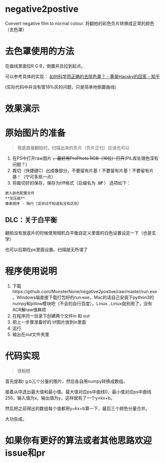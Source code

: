 # negative2postive
Convert negative film to normal colour. 将翻拍的彩色负片转换成正常的颜色（去色罩）

# 去色罩使用的方法
在曲线里面拉R G B，倒置并且拉到起点。

可以参考具体的实现：
[如何科学而正确的去除色罩？ - 黄昊Haosky的回答 - 知乎](https://www.zhihu.com/question/50793003/answer/137645900)

(实际代码中并没有管18%灰的问题，只是简单地倒置曲线)

# 效果演示

# 原始图片的准备
> 我是直接翻拍的，扫描出来的负片（负片正扫）应该也可以
1. 在PS中打开raw图片 ~~，最好用ProPhoto RGB（16位）打开~~(PIL库处理色深有问题？)
2. 裁切（快捷键C）出成像部分，不要留有片基！不要留有片基！不要留有片基！（宁可多抠一点）
3. 将裁切好的保存，保存为tiff格式（后缀名为 **.tif** ）
选项如下：
```
嵌入颜色配置文件
**无压缩**
像素顺序 - 隔行（没测试不知道有没有区别）
```

## DLC：关于白平衡

翻拍没有放底片的时候使用相机白平衡自定义里面的白色设置设定一下（也是玄学）

也可以后期在ps里面设置。扫描就无所谓了

# 程序使用说明
1. 下载https://github.com/MonsterNone/negative2postive/raw/master/run.exe 。Windows端直接下载打包好的run.exe，Mac的话自己安装下python3的numpy和pillow模块吧（不会的自行百度）。Linux...Linux就别用了，没有ACR解raw很麻烦
2. 在程序同一目录下创建两个文件in 和 out
3. 把上一步骤准备好的.tif图片放到in里面
4. 运行
5. 输出在out文件夹里

# 代码实现
> 很粗糙

首先提取r g b三个分量的图片，然后各自用numpy转换成数组。

接着从中选出最大值和最小值。最大值对应ps中曲线0，最小值对应ps中曲线255，输入值为x，输出值为y，这样就有了一个y=kx+b。

然后把之前得出的数组每个值都用y=kx+b算一下，最后三个颜色分量合并。

大功告成。

# 如果你有更好的算法或者其他思路欢迎issue和pr

